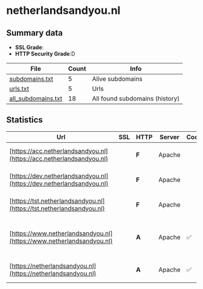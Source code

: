 

# netherlandsandyou.nl
## Summary data


 - **SSL Grade**:
 - **HTTP Security Grade**:D


| File       | Count | Info |
|------------|-------|------|
|[subdomains.txt](/data/netherlandsandyou.nl/subdomains.txt)|5|Alive subdomains|
|[urls.txt](/data/netherlandsandyou.nl/urls.txt)|5|Urls|
|[all_subdomains.txt](/data/netherlandsandyou.nl/all_subdomains.txt)|18|All found subdomains (history)|


## Statistics


| Url | SSL | HTTP | Server | Cookie | HSTS | CORS | CTO | CSP | XFO | XXP | RP |FP| Tech |Title |
|--------|-------|-------|------|------|------|------|------|------|------|------|------|------|------|------|
|[https://acc.netherlandsandyou.nl](https://acc.netherlandsandyou.nl)| | **F**|Apache| | | | | | | | :white_check_mark: | |Apache HTTP Server|403 Forbidden|
|[https://dev.netherlandsandyou.nl](https://dev.netherlandsandyou.nl)| | **F**|Apache| | | | | | | | :white_check_mark: | |Apache HTTP Server|403 Forbidden|
|[https://tst.netherlandsandyou.nl](https://tst.netherlandsandyou.nl)| | **F**|Apache| | | | | | | | :white_check_mark: | |Apache HTTP Server|403 Forbidden|
|[https://www.netherlandsandyou.nl](https://www.netherlandsandyou.nl)| | **A**|Apache|:white_check_mark: |:white_check_mark: | | |:warning: | :white_check_mark: | :white_check_mark: | :white_check_mark: | |Apache HTTP Server HSTS Java|Home - Netherlan...|
|[https://netherlandsandyou.nl](https://netherlandsandyou.nl)| | **A**|Apache|:white_check_mark: |:white_check_mark: | | |:warning: | :white_check_mark: | :white_check_mark: | :white_check_mark: | |Apache HTTP Server|301 Moved Perman...|

